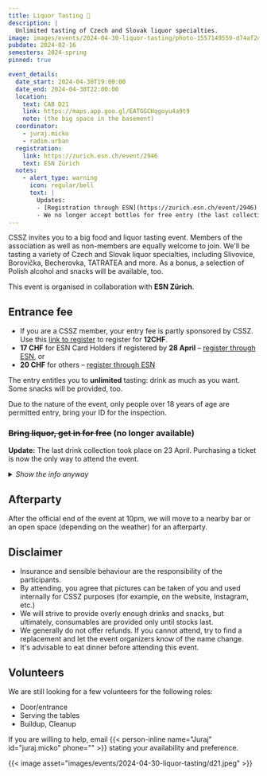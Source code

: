 ```yaml
---
title: Liquor Tasting 🥃
description: |
  Unlimited tasting of Czech and Slovak liquor specialties.
image: images/events/2024-04-30-liquor-tasting/photo-1557149559-d74af2d38a1a.jpg
pubdate: 2024-02-16
semesters: 2024-spring
pinned: true

event_details:
  date_start: 2024-04-30T19:00:00
  date_end: 2024-04-30T22:00:00
  location:
    text: CAB D21
    link: https://maps.app.goo.gl/EATGGCHqgoyu4a9t9
    note: (the big space in the basement)
  coordinator:
    - juraj.micko
    - radim.urban
  registration:
    link: https://zurich.esn.ch/event/2946
    text: ESN Zürich
  notes:
    - alert_type: warning
      icon: regular/bell
      text: |
        Updates:
        - [Registration through ESN](https://zurich.esn.ch/event/2946) is now open!
        - We no longer accept bottles for free entry (the last collection is over)
---
```


CSSZ invites you to a big food and liquor tasting event.
Members of the association as well as non-members are equally welcome to join.
We'll be tasting a variety of Czech and Slovak liquor specialties, including Slivovice, Borovička, Becherovka, TATRATEA and more. As a bonus, a selection of Polish alcohol and snacks will be available, too.

This event is organised in collaboration with **ESN Zürich**.  






## Entrance fee
- If you are a CSSZ member, your entry fee is partly sponsored by CSSZ. Use this [link to register](https://forms.gle/fKW92m6Vsggjx4wm7) to register for **12CHF**.
- **17 CHF** for ESN Card Holders if registered by **28 April** – [register through ESN](https://zurich.esn.ch/event/2946), or
- **20 CHF** for others – [register through ESN](https://zurich.esn.ch/event/2946)

The entry entitles you to **unlimited** tasting: drink as much as you want. Some snacks will be provided, too.

Due to the nature of the event, only people over 18 years of age are permitted entry, bring your ID for the inspection.


### ~~Bring liquor, get in for free~~ (no longer available)

**Update:** The last drink collection took place on 23 April. Purchasing a ticket is now the only way to attend the event.

<details class="mb-4">
<summary><i>Show the info anyway</i></summary>

We will need a lot of help putting together the alcohol.
If you bring drinks from Czechia or Slovakia, apart from being treated a big hero, you will also get in for free.

1. Purchase traditional wine, beer or soft drinks from Czechia or Slovakia, either in stores or at the airport (for a reasonable price), and _keep the receipt_.

    See the following table for a list of bottles that we are missing, or contact the organisers to coordinate your purchase.
  
    <iframe src="https://docs.google.com/spreadsheets/d/e/2PACX-1vRRxOxsFnQpcJA3xHLeFECl0O02H3SnOM4y1LKymY_ZU7LER2_Lsw6FBKXEAVSWGSM2EIOwLAG__gVU/pubhtml?gid=0&amp;single=true&amp;widget=false&amp;range=A1%3AB40&amp;headers=false&amp;chrome=false"></iframe>
  
    See [this page](https://www.bazg.admin.ch/bazg/en/home/information-individuals/travel-and-purchases--allowances-and-duty-free-limit/importation-into-switzerland/duty-free-allowances--foodstuffs--alcohol-and-tobacco.html) for the duty-free limits.

2. Please submit [**this form**](https://forms.gle/NYgqJGtc8zMahcJVA) with the list of bottles you are bringing (this will help with planning).
3. Bring the bottles on one of the following days:

   - Wednesday, 17 April between 13:00 and 14:00 next to CAB 55.3 (preferred)
   - **Tuesday, 23 April** between 15:00 and 16:00 next to CAB 55.3 – [message Juraj](https://wa.me/+421907240239) when you come
   - (talk to Juraj if you want to arrange a different time)

  We will collect the receipt and reimburse you the full price of the alcohol by Twint.

If you are bringing at least 4 litres of alcohol, you will get in for free. Otherwise, you will get a discount of 5 CHF per delivered litre, which you can apply by purchasing the ticket when delivering the bottles.

You will be put on a guest list, so you don't need to purchase a ticket at the door when you present a photo ID.

</details>


## Afterparty

After the official end of the event at 10pm, we will move to a nearby bar or an open space (depending on the weather) for an afterparty.


## Disclaimer

- Insurance and sensible behaviour are the responsibility of the participants.
- By attending, you agree that pictures can be taken of you and used internally for CSSZ purposes (for example, on the website, Instagram, etc.)
- We will strive to provide overly enough drinks and snacks, but ultimately, consumables are provided only until stocks last. 
- We generally do not offer refunds. If you cannot attend, try to find a replacement and let the event organizers know of the name change.
- It's advisable to eat dinner before attending this event.


## Volunteers

We are still looking for a few volunteers for the following roles:
- Door/entrance
- Serving the tables
- Buildup, Cleanup

If you are willing to help, email {{< person-inline name="Juraj" id="juraj.micko" phone="" >}} stating your availability and preference.

{{< image asset="images/events/2024-04-30-liquor-tasting/d21.jpeg" >}}
